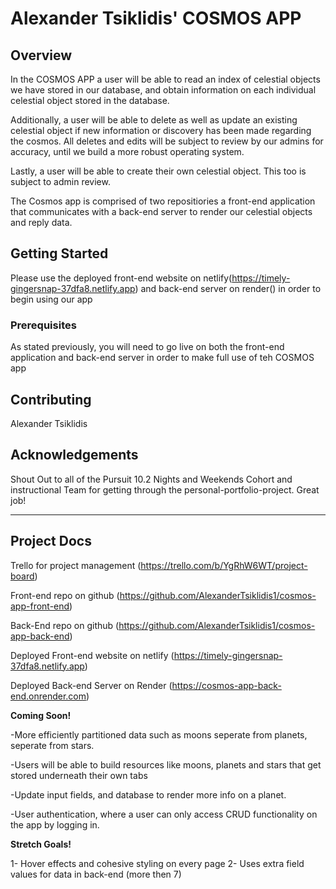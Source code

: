 # Alexander Tsiklidis' COSMOS APP

## Overview

In the COSMOS APP a user will be able to read an index of celestial objects we have stored in our database, and obtain information on each individual celestial object stored in the database.

Additionally, a user will be able to delete as well as update an existing celestial object if new information or discovery has been made regarding the cosmos. All deletes and edits will be subject to review by our admins for accuracy, until we build a more robust operating system.

Lastly, a user will be able to create their own celestial object. This too is subject to admin review.

The Cosmos app is comprised of two repositiories a front-end application that communicates with a back-end server to render our celestial objects  and reply data.

## Getting Started

Please use the deployed front-end website on netlify(https://timely-gingersnap-37dfa8.netlify.app) and back-end server on render() in order to begin using our app

### Prerequisites

As stated previously, you will need to go live on both the front-end application and back-end server in order to make full use of teh COSMOS app

## Contributing

Alexander Tsiklidis

## Acknowledgements

Shout Out to all of the Pursuit 10.2 Nights and Weekends Cohort and instructional Team for getting through the personal-portfolio-project. Great job!

---

## Project Docs

Trello for project management (https://trello.com/b/YgRhW6WT/project-board)

Front-end repo on github (https://github.com/AlexanderTsiklidis1/cosmos-app-front-end)

Back-End repo on github (https://github.com/AlexanderTsiklidis1/cosmos-app-back-end)

Deployed Front-end website on netlify (https://timely-gingersnap-37dfa8.netlify.app)

Deployed Back-end Server on Render (https://cosmos-app-back-end.onrender.com)

**Coming Soon!**

-More efficiently partitioned data such as moons seperate from planets, seperate from stars.

-Users will be able to build resources like moons, planets and stars that get stored underneath their own tabs

-Update input fields, and database to render more info on a planet.

-User authentication, where a user can only access CRUD functionality on the app by logging in.

**Stretch Goals!**

1- Hover effects and cohesive styling on every page
2- Uses extra field values for data in back-end (more then 7)
